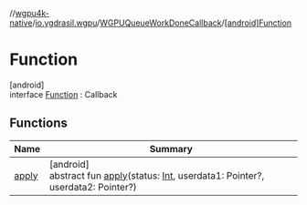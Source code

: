 //[wgpu4k-native](../../../../index.md)/[io.ygdrasil.wgpu](../../index.md)/[WGPUQueueWorkDoneCallback](../index.md)/[[android]Function](index.md)

# Function

[android]\
interface [Function](index.md) : Callback

## Functions

| Name | Summary |
|---|---|
| [apply](apply.md) | [android]<br>abstract fun [apply](apply.md)(status: [Int](https://kotlinlang.org/api/core/kotlin-stdlib/kotlin/-int/index.html), userdata1: Pointer?, userdata2: Pointer?) |